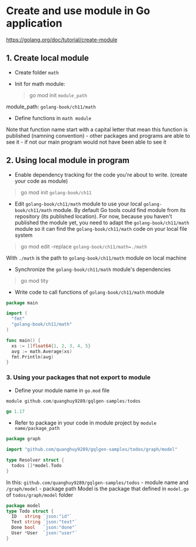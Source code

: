 # Create and use module in Go application

https://golang.org/doc/tutorial/create-module

## 1. Create local module

- Create folder `math`
- Init for math module:
  
  > go mod init `module_path`

module_path: `golang-book/ch11/math`

- Define functions in `math module`

Note that function name start with a capital letter that mean this function is published (namning convention) - other packages and programs are able to see it - if not our main program would not have been able to see it

## 2. Using local module in program

- Enable dependency tracking for the code you're about to write. (create your code as module)

> go mod init `golang-book/ch11`

- Edit `golang-book/ch11/math` module to use your local `golang-book/ch11/math` module. By default Go tools could find module from its repository (its published location). For now, because you haven't published the module yet, you need to adapt the `golang-book/ch11/math` module so it can find the `golang-book/ch11/math` code on your local file system
  
> go mod edit -replace `golang-book/ch11/math=./math`

With `./math` is the path to `golang-book/ch11/math` module on local machine

- Synchronize the `golang-book/ch11/math` module's dependencies

> go mod tity

- Write code to call functions of `golang-book/ch11/math` module

```go
package main

import (
  "fmt"
  "golang-book/ch11/math"
)

func main() {
  xs := []float64{1, 2, 3, 4, 5}
  avg := math.Average(xs)
  fmt.Println(avg)
}

```

### 3. Using your packages that not export to module

- Define your module name in `go.mod` file

```go
module github.com/quanghuy9289/gqlgen-samples/todos

go 1.17
```

- Refer to package in your code in module project by `module name/package_path`

```go
package graph

import "github.com/quanghuy9289/gqlgen-samples/todos/graph/model"

type Resolver struct {
  todos []*model.Todo
}
```

In this: `github.com/quanghuy9289/gqlgen-samples/todos` - module name and `/graph/model` - package path
Model is the package that defined in `model.go` of `todos/graph/model` folder

```go
package model
type Todo struct {
  ID   string `json:"id"`
  Text string `json:"text"`
  Done bool   `json:"done"`
  User *User  `json:"user"`
}
```
